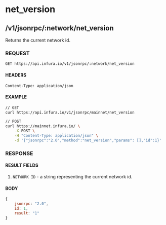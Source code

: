 # net_version

## /v1/jsonrpc/:network/net_version

Returns the current network id.

### REQUEST

`GET https://api.infura.io/v1/jsonrpc/:network/net_version`

#### HEADERS

`Content-Type: application/json`

#### EXAMPLE
```bash
// GET
curl https://api.infura.io/v1/jsonrpc/mainnet/net_version

// POST
curl https://mainnet.infura.io/ \
    -X POST \
    -H "Content-Type: application/json" \
    -d '{"jsonrpc":"2.0","method":"net_version","params": [],"id":1}'
```

### RESPONSE

#### RESULT FIELDS
1. `NETWORK ID` - a string representing the current network id.

#### BODY

```js
{
    jsonrpc: "2.0",
    id: 1,
    result: "1"
}
```
